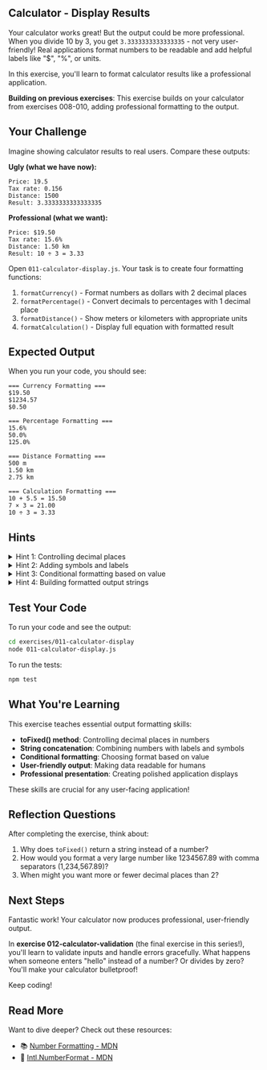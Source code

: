 ## Calculator - Display Results

Your calculator works great! But the output could be more professional. When you divide 10 by 3, you get `3.3333333333333335` - not very user-friendly! Real applications format numbers to be readable and add helpful labels like "$", "%", or units.

In this exercise, you'll learn to format calculator results like a professional application.

**Building on previous exercises**: This exercise builds on your calculator from exercises 008-010, adding professional formatting to the output.

## Your Challenge

Imagine showing calculator results to real users. Compare these outputs:

**Ugly (what we have now):**
```
Price: 19.5
Tax rate: 0.156
Distance: 1500
Result: 3.3333333333333335
```

**Professional (what we want):**
```
Price: $19.50
Tax rate: 15.6%
Distance: 1.50 km
Result: 10 ÷ 3 = 3.33
```

Open `011-calculator-display.js`. Your task is to create four formatting functions:

1. `formatCurrency()` - Format numbers as dollars with 2 decimal places
2. `formatPercentage()` - Convert decimals to percentages with 1 decimal place
3. `formatDistance()` - Show meters or kilometers with appropriate units
4. `formatCalculation()` - Display full equation with formatted result

## Expected Output

When you run your code, you should see:
```
=== Currency Formatting ===
$19.50
$1234.57
$0.50

=== Percentage Formatting ===
15.6%
50.0%
125.0%

=== Distance Formatting ===
500 m
1.50 km
2.75 km

=== Calculation Formatting ===
10 + 5.5 = 15.50
7 × 3 = 21.00
10 ÷ 3 = 3.33
```

## Hints

<details>
<summary>Hint 1: Controlling decimal places</summary>

Numbers in JavaScript can have many decimal places, but displayed output needs precision control. Think about:
- How can you limit a number to exactly 2 decimal places?
- What if a number needs trailing zeros to reach that precision (like 19.5 becoming 19.50)?
- Does JavaScript provide methods to control number formatting?

Professional applications always control how many decimal places are shown to users.
</details>

<details>
<summary>Hint 2: Adding symbols and labels</summary>

Raw numbers lack context. Consider:
- How do you indicate that 19.50 represents currency?
- What symbol transforms 0.156 into an understandable percentage?
- Can you combine formatted numbers with text to create meaningful output?

Concatenating formatted values with symbols and units creates user-friendly displays.
</details>

<details>
<summary>Hint 3: Conditional formatting based on value</summary>

Sometimes the format depends on the value itself. Think about:
- When should you display a large distance in kilometers versus meters?
- How do you decide which unit is most appropriate?
- What conditional logic determines which formatting path to take?

Smart formatting chooses the most readable representation based on the data.
</details>

<details>
<summary>Hint 4: Building formatted output strings</summary>

Creating readable calculation displays requires several steps:
- Converting operation identifiers into human-readable symbols
- Controlling precision of the result value
- Assembling all pieces into a coherent string

Each formatting function follows a pattern: control precision, add context, return formatted string.
</details>

## Test Your Code

To run your code and see the output:
```bash
cd exercises/011-calculator-display
node 011-calculator-display.js
```

To run the tests:
```bash
npm test
```

## What You're Learning

This exercise teaches essential output formatting skills:

- **toFixed() method**: Controlling decimal places in numbers
- **String concatenation**: Combining numbers with labels and symbols
- **Conditional formatting**: Choosing format based on value
- **User-friendly output**: Making data readable for humans
- **Professional presentation**: Creating polished application displays

These skills are crucial for any user-facing application!

## Reflection Questions

After completing the exercise, think about:
1. Why does `toFixed()` return a string instead of a number?
2. How would you format a very large number like 1234567.89 with comma separators (1,234,567.89)?
3. When might you want more or fewer decimal places than 2?

## Next Steps

Fantastic work! Your calculator now produces professional, user-friendly output.

In **exercise 012-calculator-validation** (the final exercise in this series!), you'll learn to validate inputs and handle errors gracefully. What happens when someone enters "hello" instead of a number? Or divides by zero? You'll make your calculator bulletproof!

Keep coding!

## Read More

Want to dive deeper? Check out these resources:

- 📚 [Number Formatting - MDN](https://developer.mozilla.org/en-US/docs/Web/JavaScript/Reference/Global_Objects/Number/toFixed)
- 📖 [Intl.NumberFormat - MDN](https://developer.mozilla.org/en-US/docs/Web/JavaScript/Reference/Global_Objects/Intl/NumberFormat)
